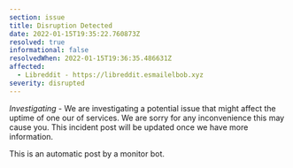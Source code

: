 ```yaml
---
section: issue
title: Disruption Detected
date: 2022-01-15T19:35:22.760873Z
resolved: true
informational: false
resolvedWhen: 2022-01-15T19:36:35.486631Z
affected:
  - Libreddit - https://libreddit.esmailelbob.xyz
severity: disrupted
---
```

*Investigating* - We are investigating a potential issue that might affect the uptime of one our of services. We are sorry for any inconvenience this may cause you. This incident post will be updated once we have more information.

This is an automatic post by a monitor bot.
        